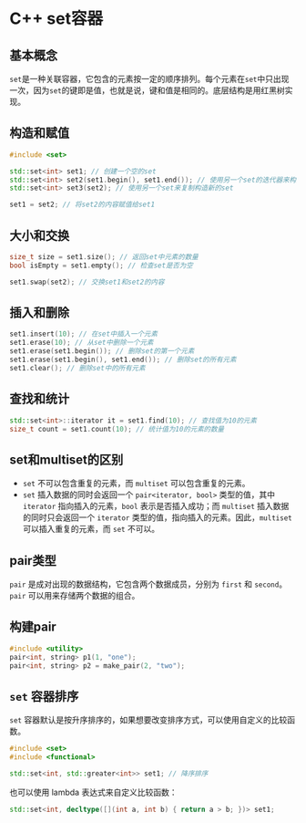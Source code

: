 # C++ set容器

## 基本概念

`set`是一种关联容器，它包含的元素按一定的顺序排列。每个元素在`set`中只出现一次，因为`set`的键即是值，也就是说，键和值是相同的。底层结构是用红黑树实现。

## 构造和赋值

```cpp
#include <set>

std::set<int> set1; // 创建一个空的set
std::set<int> set2(set1.begin(), set1.end()); // 使用另一个set的迭代器来构造新的set
std::set<int> set3(set2); // 使用另一个set来复制构造新的set

set1 = set2; // 将set2的内容赋值给set1
```

## 大小和交换

```cpp
size_t size = set1.size(); // 返回set中元素的数量
bool isEmpty = set1.empty(); // 检查set是否为空

set1.swap(set2); // 交换set1和set2的内容
```

## 插入和删除

```cpp
set1.insert(10); // 在set中插入一个元素
set1.erase(10); // 从set中删除一个元素
set1.erase(set1.begin()); // 删除set的第一个元素
set1.erase(set1.begin(), set1.end()); // 删除set的所有元素
set1.clear(); // 删除set中的所有元素
```

## 查找和统计

```cpp
std::set<int>::iterator it = set1.find(10); // 查找值为10的元素
size_t count = set1.count(10); // 统计值为10的元素的数量
```

## set和multiset的区别

+ `set` 不可以包含重复的元素，而 `multiset` 可以包含重复的元素。
+ `set` 插入数据的同时会返回一个 `pair<iterator, bool>` 类型的值，其中 `iterator` 指向插入的元素，`bool` 表示是否插入成功；而 `multiset` 插入数据的同时只会返回一个 `iterator` 类型的值，指向插入的元素。因此，`multiset` 可以插入重复的元素，而 `set` 不可以。

## pair类型

`pair` 是成对出现的数据结构，它包含两个数据成员，分别为 `first` 和 `second`。`pair` 可以用来存储两个数据的组合。

## 构建pair

```cpp
#include <utility>
pair<int, string> p1(1, "one");
pair<int, string> p2 = make_pair(2, "two");
```

## `set` 容器排序

`set` 容器默认是按升序排序的，如果想要改变排序方式，可以使用自定义的比较函数。

```cpp
#include <set>
#include <functional>

std::set<int, std::greater<int>> set1; // 降序排序
```

也可以使用 lambda 表达式来自定义比较函数：

```cpp
std::set<int, decltype([](int a, int b) { return a > b; })> set1;
```